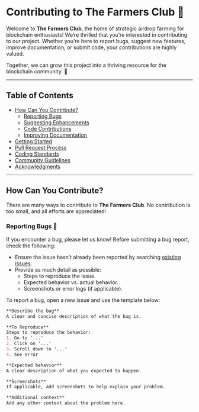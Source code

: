 # Contributing to The Farmers Club 🌾

Welcome to **The Farmers Club**, the home of strategic airdrop farming for blockchain enthusiasts! We’re thrilled that you’re interested in contributing to our project. Whether you’re here to report bugs, suggest new features, improve documentation, or submit code, your contributions are highly valued.

Together, we can grow this project into a thriving resource for the blockchain community. 🚀

---

## Table of Contents

- [How Can You Contribute?](#how-can-you-contribute)
  - [Reporting Bugs](#reporting-bugs)
  - [Suggesting Enhancements](#suggesting-enhancements)
  - [Code Contributions](#code-contributions)
  - [Improving Documentation](#improving-documentation)
- [Getting Started](#getting-started)
- [Pull Request Process](#pull-request-process)
- [Coding Standards](#coding-standards)
- [Community Guidelines](#community-guidelines)
- [Acknowledgments](#acknowledgments)

---

## How Can You Contribute?

There are many ways to contribute to **The Farmers Club**. No contribution is too small, and all efforts are appreciated!

### Reporting Bugs 🐛

If you encounter a bug, please let us know! Before submitting a bug report, check the following:

- Ensure the issue hasn’t already been reported by searching [existing issues](https://github.com/Astinos30/TheFarmersClub/issues).
- Provide as much detail as possible:
  - Steps to reproduce the issue.
  - Expected behavior vs. actual behavior.
  - Screenshots or error logs (if applicable).

To report a bug, open a new issue and use the template below:

```markdown
**Describe the bug**
A clear and concise description of what the bug is.

**To Reproduce**
Steps to reproduce the behavior:
1. Go to '...'
2. Click on '...'
3. Scroll down to '...'
4. See error

**Expected behavior**
A clear description of what you expected to happen.

**Screenshots**
If applicable, add screenshots to help explain your problem.

**Additional context**
Add any other context about the problem here.
